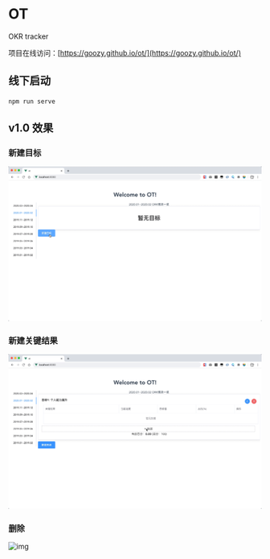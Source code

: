 # OT

OKR tracker

项目在线访问：[https://goozy.github.io/ot/](https://goozy.github.io/ot/)

## 线下启动

`npm run serve`

## v1.0 效果

### 新建目标

![img](img/v1-add-obj.gif)

### 新建关键结果

![img](img/v1-add-key.gif)

### 删除

![img](img/v1-delete.gif)
